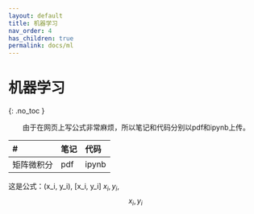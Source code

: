 ```yaml
---
layout: default
title: 机器学习
nav_order: 4
has_children: true
permalink: docs/ml
---
```


# 机器学习
{: .no_toc }

&emsp;&emsp;由于在网页上写公式非常麻烦，所以笔记和代码分别以pdf和ipynb上传。

| # | 笔记 | 代码 |
|:--|:--|:--|
|矩阵微积分|pdf|ipynb|


这是公式：\(x_i, y_i\), \[x_i, y_i\]
$x_i, y_i$, $$x_i, y_i$$
